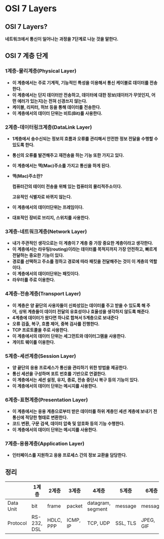 # **OSI 7 Layers**

## **OSI 7 Layers?**

**네트워크에서 통신이 일어나는 과정을 7단계로 나눈 것을 말한다.**

  

## **OSI 7 계층 단계**

### 1계층-물리계층(**Physical Layer)**

- **이 계층에서는 주로 기계적, 기능적인 특성을 이용해서 통신 케이블로 데이터를 전송한다.**
- **이 계층에서는 단지 데이터만 전송하고, 데이터에 대한 정보(데이터가 무엇인지, 어떤 에러가 있는지)는 전혀 신경쓰지 않는다.**
- **케이블, 리피터, 허브 등을 통해 데이터를 전송한다.**
- **이 계층에서의 데이터 단위는 비트(Bit)를 사용한다.**

### 2계층-데이터링크계층(DataLink **Layer)**

- **1계층에서 송수신되는 정보의 흐름과 오류를 관리해서 안전한 정보 전달을 수행할 수 있도록 한다.**
- **통신의 오류를 발견해주고 재전송을 하는 기능 또한 가지고 있다.**
- **이 계층에서는 맥(Mac)주소를 가지고 통신을 하게 된다.**
- **맥(Mac)주소란?**
    
    **컴퓨터간의 테이터 전송을 위해 있는 컴퓨터의 물리적주소이다.**
    
    **고유적인 식별자로 바뀌지 않는다.**
    
- **이 계층에서의 데이터단위는 프레임이다.**
- **대표적인 장비로 브리지, 스위치를 사용한다.**

### 3계층-네트워크계층(Network **Layer)**

- **내가 주관적인 생각으로는 이 계층이 7 계층 중 가장 중요한 계층이라고 생각한다.**
- **이 계층에서는 라우팅(routing)이라는 데이터를 목적지까지 가장 안전하고, 빠르게 전달하는 중요한 기능이 있다.**
- **경로를 선택하고 주소를 정하고 경로에 따라 패킷을 전달해주는 것이 이 계층의 역할이다.**
- **이 계층에서의 데이터단위는 패킷이다.**
- **라우터를 주로 이용한다.**

### 4계층-전송계층(Transport **Layer)**

- **이 계층은 양 끝단의 사용자들이 신뢰성있는 데이터를 주고 받을 수 있도록 해 주어, 상위 계층들이 데이터 전달의 유효성이나 효율성을 생각하지 않도록 해준다**.
- **4계층에 데이터가 왔다면 하나로 합쳐서 5계층으로 보내준다**
- **오류 검출, 복구, 흐름 제어, 중복 검사를 진행한다.**
- **TCP 프로토콜을 주로 사용한다.**
- **이 계층에서의 데이터 단위는 세그먼트와 데이터그램을 사용한다.**
- **게이트 웨이를 이용한다.**

### 5계층-세션계층(Session **Layer)**

- **양 끝단의 응용 프로세스가 통신을 관리하기 위한 방법을 제공한다.**
- **통신 세션을 구성하며 포트 번호를 기반으로 연결한다.**
- **이 계층에서는 세션 설정, 유지, 종료, 전송 중단시 복구 등의 기능이 있다.**
- **이 계층에서의 데이터 단위는 메시지를 사용한다.**

### 6계층-표현계층(**Presentation Layer)**

- **이 계층에서는 응용 계층으로부터 받은 데이터를 하위 계층인 세션 계층에 보내기 전 통신에 적당한 형태로 변환한다.**
- **코드 변환, 구문 검색, 데이터 압축 및 암호화 등의 기능 수행한다.**
- **이 계층에서의 데이터 단위는 메시지를 사용한다.**
    
    

### 7계층-응용계층(Application **Layer)**

- **인터페이스를 지원하고 응용 프로세스 간의 정보 교환을 담당한다.**

## 정리

|  | 1계층 | 2계층 | 3계층 | 4계층 | 5계층 | 6계층 | 7계층 |
| --- | --- | --- | --- | --- | --- | --- | --- |
| Data Unit | bit | frame | packet | datagram, segment | message | message | message |
| Protocol | RS-232, DSL | HDLC, PPP | ICMP, IP | TCP, UDP | SSL, TLS | JPEG, GIF | SSH, HTTP |